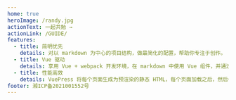 ```yaml
---
home: true
heroImage: /randy.jpg
actionText: 一起共勉 →
actionLink: /GUIDE/
features:
  - title: 简明优先
    details: 对以 markdown 为中心的项目结构，做最简化的配置，帮助你专注于创作。
  - title: Vue 驱动
    details: 享用 Vue + webpack 开发环境，在 markdown 中使用 Vue 组件，并通过 Vue 开发自定义主题。
  - title: 性能高效
    details: VuePress 将每个页面生成为预渲染的静态 HTML，每个页面加载之后，然后作为单页面应用程序(SPA)运行。
footer: 湘ICP备2021001552号
---
```


<!-- https://beian.miit.gov.cn/#/Integrated/index -->
